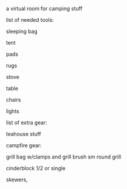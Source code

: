 a virtual room for camping stuff

list of needed tools:

sleeping bag

tent

pads

rugs

stove

table

chairs

lights


list of extra gear:

teahouse stuff

campfire gear: 

grill bag w/clamps and grill brush sm round grill

cinderblock 1/2 or single

skewers,
